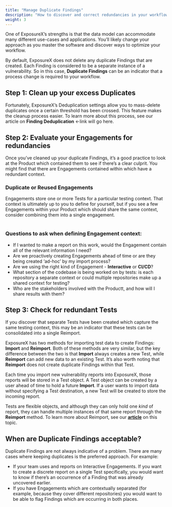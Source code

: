 ```yaml
---
title: "Manage Duplicate Findings"
description: "How to discover and correct redundancies in your workflow - using Deduplication, Reimiport and other Smart features"
weight: 3
---
```


One of ExposureX’s strengths is that the data model can accommodate many different use\-cases and applications. You’ll likely change your approach as you master the software and discover ways to optimize your workflow.

By default, ExposureX does not delete any duplicate Findings that are created. Each Finding is considered to be a separate instance of a vulnerability. So in this case, **Duplicate Findings** can be an indicator that a process change is required to your workflow.

## Step 1: Clean up your excess Duplicates

Fortunately, ExposureX’s Deduplication settings allow you to mass\-delete duplicates once a certain threshold has been crossed. This feature makes the cleanup process easier. To learn more about this process, see our article on **Finding Deduplication** \<\-link will go here.

## Step 2: Evaluate your Engagements for redundancies

Once you’ve cleaned up your duplicate Findings, it’s a good practice to look at the Product which contained them to see if there’s a clear culprit. You might find that there are Engagements contained within which have a redundant context.

### Duplicate or Reused Engagements

Engagements store one or more Tests for a particular testing context. That context is ultimately up to you to define for yourself, but if you see a few Engagements within your Product which should share the same context, consider combining them into a single engagement.  
​
### Questions to ask when defining Engagement context:

* If I wanted to make a report on this work, would the Engagement contain all of the relevant information I need?
* Are we proactively creating Engagements ahead of time or are they being created ‘ad\-hoc’ by my import process?
* Are we using the right kind of Engagement \- **Interactive** or **CI/CD**?
* What section of the codebase is being worked on by tests: is each repository a separate context or could multiple repositories make up a shared context for testing?
* Who are the stakeholders involved with the Productt, and how will I share results with them?

## Step 3: Check for redundant Tests

If you discover that separate Tests have been created which capture the same testing context, this may be an indicator that these tests can be consolidated into a single Reimport.

ExposureX has two methods for importing test data to create Findings: **Import** and **Reimport**. Both of these methods are very similar, but the key difference between the two is that **Import** always creates a new Test, while **Reimport** can add new data to an existing Test. It’s also worth noting that **Reimport** does not create duplicate Findings within that Test.

Each time you import new vulnerability reports into ExposureX, those reports will be stored in a Test object. A Test object can be created by a user ahead of time to hold a future **Import**. If a user wants to import data without specifying a Test destination, a new Test will be created to store the incoming report.

Tests are flexible objects, and although they can only hold one *kind* of report, they can handle multiple instances of that same report through the **Reimport** method. To learn more about Reimport, see our **[article](/en/connecting_your_tools/import_scan_files/using_reimport)** on this topic.

## When are Duplicate Findings acceptable?

Duplicate Findings are not always indicative of a problem. There are many cases where keeping duplicates is the preferred approach. For example:

* If your team uses and reports on Interactive Engagements. If you want to create a discrete report on a single Test specifically, you would want to know if there’s an occurrence of a Finding that was already uncovered earlier.
* If you have Engagements which are contextually separated (for example, because they cover different repositories) you would want to be able to flag Findings which are occurring in both places.
